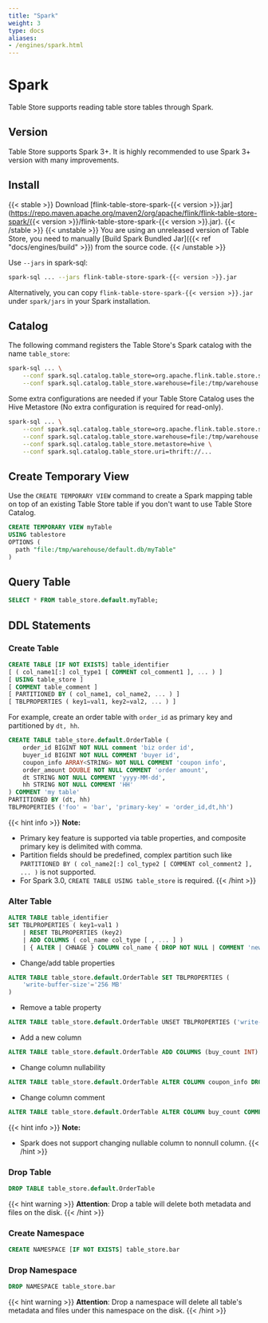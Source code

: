 ```yaml
---
title: "Spark"
weight: 3
type: docs
aliases:
- /engines/spark.html
---
```

<!--
Licensed to the Apache Software Foundation (ASF) under one
or more contributor license agreements.  See the NOTICE file
distributed with this work for additional information
regarding copyright ownership.  The ASF licenses this file
to you under the Apache License, Version 2.0 (the
"License"); you may not use this file except in compliance
with the License.  You may obtain a copy of the License at

  http://www.apache.org/licenses/LICENSE-2.0

Unless required by applicable law or agreed to in writing,
software distributed under the License is distributed on an
"AS IS" BASIS, WITHOUT WARRANTIES OR CONDITIONS OF ANY
KIND, either express or implied.  See the License for the
specific language governing permissions and limitations
under the License.
-->

# Spark

Table Store supports reading table store tables through Spark.

## Version

Table Store supports Spark 3+. It is highly recommended to use Spark 3+ version with many improvements.

## Install

{{< stable >}}
Download [flink-table-store-spark-{{< version >}}.jar](https://repo.maven.apache.org/maven2/org/apache/flink/flink-table-store-spark/{{< version >}}/flink-table-store-spark-{{< version >}}.jar).
{{< /stable >}}
{{< unstable >}}
You are using an unreleased version of Table Store, you need to manually [Build Spark Bundled Jar]({{< ref "docs/engines/build" >}}) from the source code.
{{< /unstable >}}

Use `--jars` in spark-sql:
```bash
spark-sql ... --jars flink-table-store-spark-{{< version >}}.jar
```

Alternatively, you can copy `flink-table-store-spark-{{< version >}}.jar` under `spark/jars` in your Spark installation.

## Catalog

The following command registers the Table Store's Spark catalog with the name `table_store`:

```bash
spark-sql ... \
    --conf spark.sql.catalog.table_store=org.apache.flink.table.store.spark.SparkCatalog \
    --conf spark.sql.catalog.table_store.warehouse=file:/tmp/warehouse
```

Some extra configurations are needed if your Table Store Catalog uses the Hive
Metastore (No extra configuration is required for read-only).

```bash
spark-sql ... \
    --conf spark.sql.catalog.table_store=org.apache.flink.table.store.spark.SparkCatalog \
    --conf spark.sql.catalog.table_store.warehouse=file:/tmp/warehouse \
    --conf spark.sql.catalog.table_store.metastore=hive \
    --conf spark.sql.catalog.table_store.uri=thrift://...
```

## Create Temporary View

Use the `CREATE TEMPORARY VIEW` command to create a Spark mapping table on top of
an existing Table Store table if you don't want to use Table Store Catalog.

```sql
CREATE TEMPORARY VIEW myTable
USING tablestore
OPTIONS (
  path "file:/tmp/warehouse/default.db/myTable"
)
```

## Query Table

```sql
SELECT * FROM table_store.default.myTable;
```

## DDL Statements

### Create Table
```sql
CREATE TABLE [IF NOT EXISTS] table_identifier 
[ ( col_name1[:] col_type1 [ COMMENT col_comment1 ], ... ) ]
[ USING table_store ]    
[ COMMENT table_comment ]
[ PARTITIONED BY ( col_name1, col_name2, ... ) ]
[ TBLPROPERTIES ( key1=val1, key2=val2, ... ) ]       
```
For example, create an order table with `order_id` as primary key and partitioned by `dt, hh`.
```sql
CREATE TABLE table_store.default.OrderTable (
    order_id BIGINT NOT NULL comment 'biz order id',
    buyer_id BIGINT NOT NULL COMMENT 'buyer id',
    coupon_info ARRAY<STRING> NOT NULL COMMENT 'coupon info',
    order_amount DOUBLE NOT NULL COMMENT 'order amount',
    dt STRING NOT NULL COMMENT 'yyyy-MM-dd',
    hh STRING NOT NULL COMMENT 'HH'
) COMMENT 'my table'
PARTITIONED BY (dt, hh)
TBLPROPERTIES ('foo' = 'bar', 'primary-key' = 'order_id,dt,hh')
```
{{< hint info >}}
__Note:__
- Primary key feature is supported via table properties, and composite primary key is delimited with comma.
- Partition fields should be predefined, complex partition such like `PARTITIONED BY ( col_name2[:] col_type2 [ COMMENT col_comment2 ], ... )` is not supported.
- For Spark 3.0, `CREATE TABLE USING table_store` is required.
{{< /hint >}}

### Alter Table
```sql
ALTER TABLE table_identifier   
SET TBLPROPERTIES ( key1=val1 ) 
    | RESET TBLPROPERTIES (key2)
    | ADD COLUMNS ( col_name col_type [ , ... ] )
    | { ALTER | CHNAGE } COLUMN col_name { DROP NOT NULL | COMMENT 'new_comment'}
```

- Change/add table properties
```sql
ALTER TABLE table_store.default.OrderTable SET TBLPROPERTIES (
    'write-buffer-size'='256 MB'
)
```

- Remove a table property
```sql
ALTER TABLE table_store.default.OrderTable UNSET TBLPROPERTIES ('write-buffer-size')
```

- Add a new column
```sql
ALTER TABLE table_store.default.OrderTable ADD COLUMNS (buy_count INT)
```

- Change column nullability
```sql
ALTER TABLE table_store.default.OrderTable ALTER COLUMN coupon_info DROP NOT NULL
```

- Change column comment
```sql
ALTER TABLE table_store.default.OrderTable ALTER COLUMN buy_count COMMENT 'buy count'
```

{{< hint info >}}
__Note:__
- Spark does not support changing nullable column to nonnull column.
{{< /hint >}}

### Drop Table

```sql
DROP TABLE table_store.default.OrderTable
```
{{< hint warning >}}
__Attention__: Drop a table will delete both metadata and files on the disk.
{{< /hint >}}

### Create Namespace

```sql
CREATE NAMESPACE [IF NOT EXISTS] table_store.bar
```

### Drop Namespace

```sql
DROP NAMESPACE table_store.bar
```

{{< hint warning >}}
__Attention__: Drop a namespace will delete all table's metadata and files under this namespace on the disk.
{{< /hint >}}
